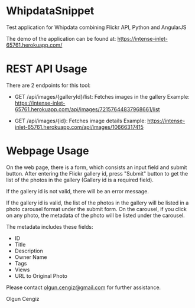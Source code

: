 # WhipdataSnippet
Test application for Whipdata combining Flickr API, Python and AngularJS

The demo of the application can be found at: https://intense-inlet-65761.herokuapp.com/

# REST API Usage
There are 2 endpoints for this tool:

- GET /api/images/{galleryId}/list: Fetches images in the gallery
Example:
https://intense-inlet-65761.herokuapp.com/api/images/72157644837968661/list

- GET /api/images/{id}: Fetches image details
Example:
https://intense-inlet-65761.herokuapp.com/api/images/10666317415

# Webpage Usage
On the web page, there is a form, which consists an input field and submit button. After entering the Flickr gallery id, press "Submit" button to get the list of the photos in the gallery (Gallery id is a required field).

If the gallery id is not valid, there will be an error message.

If the gallery id is valid, the list of the photos in the gallery will be listed in a photo carousel format under the submit form. On the carousel, if you click on any photo, the metadata of the photo will be listed under the carousel.

The metadata includes these fields:
- ID
- Title
- Description
- Owner Name	
- Tags
- Views
- URL to Original Photo

Please contact olgun.cengiz@gmail.com for further assistance.

Olgun Cengiz

